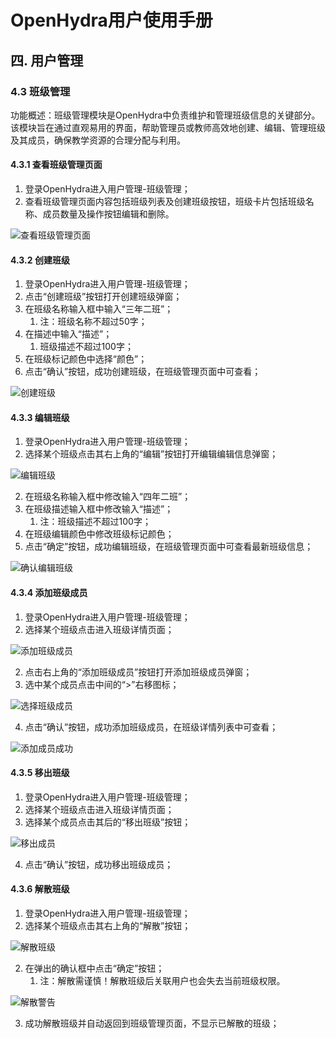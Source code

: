# OpenHydra用户使用手册
## 四. 用户管理
### 4.3 班级管理
功能概述：班级管理模块是OpenHydra中负责维护和管理班级信息的关键部分。该模块旨在通过直观易用的界面，帮助管理员或教师高效地创建、编辑、管理班级及其成员，确保教学资源的合理分配与利用。

#### 4.3.1 查看班级管理页面
1. 登录OpenHydra进入用户管理-班级管理；
2. 查看班级管理页面内容包括班级列表及创建班级按钮，班级卡片包括班级名称、成员数量及操作按钮编辑和删除。

![查看班级管理页面](06-04user/06-04-03class/06-04-03-01classview.png)

#### 4.3.2 创建班级
1. 登录OpenHydra进入用户管理-班级管理；
2. 点击“创建班级”按钮打开创建班级弹窗；
3. 在班级名称输入框中输入“三年二班”；
   1. 注：班级名称不超过50字；
4. 在描述中输入“描述”；
   1. 班级描述不超过100字；
5. 在班级标记颜色中选择“颜色”；
6. 点击“确认”按钮，成功创建班级，在班级管理页面中可查看；

![创建班级](06-04user/06-04-03class/06-04-03-02createclass.png)
   
#### 4.3.3 编辑班级
1. 登录OpenHydra进入用户管理-班级管理；
2. 选择某个班级点击其右上角的“编辑”按钮打开编辑编辑信息弹窗；

![编辑班级](06-04user/06-04-03class/06-04-03-03editclass.png)

2. 在班级名称输入框中修改输入“四年二班”；
3. 在班级描述输入框中修改输入“描述”；
   1. 注：班级描述不超过100字；
4. 在班级编辑颜色中修改班级标记颜色；
5. 点击“确定”按钮，成功编辑班级，在班级管理页面中可查看最新班级信息；

![确认编辑班级](06-04user/06-04-03class/06-04-03-04editconfirm.png)

#### 4.3.4 添加班级成员
1. 登录OpenHydra进入用户管理-班级管理；
2. 选择某个班级点击进入班级详情页面；

![添加班级成员](06-04user/06-04-03class/06-04-03-05addclasser.png)

2. 点击右上角的“添加班级成员”按钮打开添加班级成员弹窗；
3. 选中某个成员点击中间的“>”右移图标；

![选择班级成员](06-04user/06-04-03class/06-04-03-06chooseclasser.png)

4. 点击“确认”按钮，成功添加班级成员，在班级详情列表中可查看；

![添加成员成功](06-04user/06-04-03class/06-04-03-07addsuccess.png)

#### 4.3.5 移出班级
1. 登录OpenHydra进入用户管理-班级管理；
2. 选择某个班级点击进入班级详情页面；
3. 选择某个成员点击其后的“移出班级”按钮；

![移出成员](06-04user/06-04-03class/06-04-03-08removeclasser.png)

4. 点击“确认”按钮，成功移出班级成员；
   
#### 4.3.6 解散班级
1. 登录OpenHydra进入用户管理-班级管理；
2. 选择某个班级点击其右上角的“解散”按钮；

![解散班级](06-04user/06-04-03class/06-04-03-09disband.png)

2. 在弹出的确认框中点击“确定”按钮；
   1. 注：解散需谨慎！解散班级后关联用户也会失去当前班级权限。

![解散警告](06-04user/06-04-03class/06-04-03-10disbandwarn.png)

3.  成功解散班级并自动返回到班级管理页面，不显示已解散的班级；